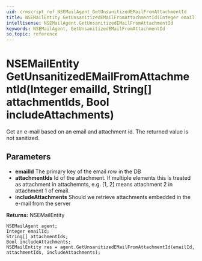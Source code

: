 ```yaml
---
uid: crmscript_ref_NSEMailAgent_GetUnsanitizedEMailFromAttachmentId
title: NSEMailEntity GetUnsanitizedEMailFromAttachmentId(Integer emailId, String[] attachmentIds, Bool includeAttachments)
intellisense: NSEMailAgent.GetUnsanitizedEMailFromAttachmentId
keywords: NSEMailAgent, GetUnsanitizedEMailFromAttachmentId
so.topic: reference
---
```


# NSEMailEntity GetUnsanitizedEMailFromAttachmentId(Integer emailId, String[] attachmentIds, Bool includeAttachments)

Get an e-mail based on an email and attachment id. The returned value is not sanitized.

## Parameters

* **emailId** The primary key of the email row in the DB
* **attachmentIds** Id of the attachment. If multiple elements this is treated as attachment in attachemnts, e.g. [1, 2] means attachment 2 in attachment 1 of email.
* **includeAttachments** Should we retrieve attachments embedded in the e-mail from the server

**Returns:** NSEMailEntity

```crmscript
NSEMailAgent agent;
Integer emailId;
String[] attachmentIds;
Bool includeAttachments;
NSEMailEntity res = agent.GetUnsanitizedEMailFromAttachmentId(emailId, attachmentIds, includeAttachments);
```

